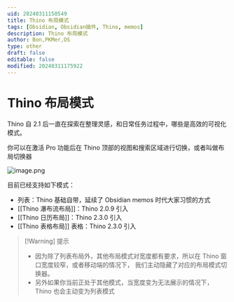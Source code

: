```yaml
---
uid: 20240311150549
title: Thino 布局模式
tags: [Obsidian, Obsidian插件, Thino, memos]
description: Thino 布局模式
author: Bon,PKMer,OS
type: other
draft: false
editable: false
modified: 20240311175922
---
```


# Thino 布局模式

Thino 自 2.1 后一直在探索在整理灵感，和日常任务过程中，哪些是高效的可视化模式。

你可以在激活 Pro 功能后在 Thino 顶部的视图和搜索区域进行切换，或者叫做布局切换器

![image.png](https://cdn.pkmer.cn/images/20240311150657.png!pkmer)

目前已经支持如下模式：

- 列表：Thino 基础自带，延续了 Obsidian memos 时代大家习惯的方式
- [[Thino 瀑布流布局]]：Thino 2.0.9 引入
- [[Thino 日历布局]]：Thino 2.3.0 引入
- [[Thino 表格布局]] 表格：Thino 2.3.0 引入

>[!Warning] 提示
>- 因为除了列表布局外，其他布局模式对宽度都有要求，所以在 Thino 窗口宽度较窄，或者移动端的情况下， 我们主动隐藏了对应的布局模式切换器。
>- 另外如果你当前正处于其他模式，当宽度变为无法展示的情况下，Thino 也会主动变为列表模式